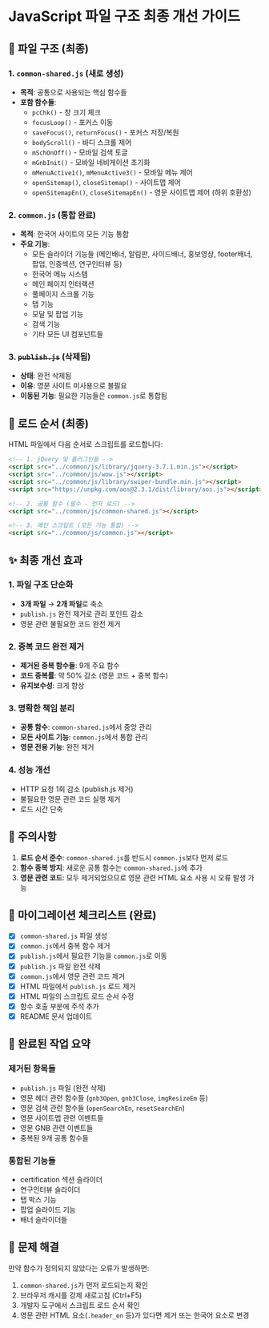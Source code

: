 # JavaScript 파일 구조 최종 개선 가이드

## 📁 파일 구조 (최종)

### 1. `common-shared.js` (새로 생성)
- **목적**: 공통으로 사용되는 핵심 함수들
- **포함 함수들**:
  - `pcChk()` - 창 크기 체크
  - `focusLoop()` - 포커스 이동
  - `saveFocus()`, `returnFocus()` - 포커스 저장/복원
  - `bodyScroll()` - 바디 스크롤 제어
  - `mSchOnOff()` - 모바일 검색 토글
  - `mGnbInit()` - 모바일 네비게이션 초기화
  - `mMenuActive1()`, `mMenuActive3()` - 모바일 메뉴 제어
  - `openSitemap()`, `closeSitemap()` - 사이트맵 제어
  - `openSitemapEn()`, `closeSitemapEn()` - 영문 사이트맵 제어 (하위 호환성)

### 2. `common.js` (통합 완료)
- **목적**: 한국어 사이트의 모든 기능 통합
- **주요 기능**:
  - 모든 슬라이더 기능들 (메인배너, 알림판, 사이드배너, 홍보영상, footer배너, 팝업, 인증섹션, 연구인터뷰 등)
  - 한국어 메뉴 시스템
  - 메인 페이지 인터랙션
  - 풀페이지 스크롤 기능
  - 탭 기능
  - 모달 및 팝업 기능
  - 검색 기능
  - 기타 모든 UI 컴포넌트들

### 3. ~~`publish.js`~~ (삭제됨)
- **상태**: 완전 삭제됨
- **이유**: 영문 사이트 미사용으로 불필요
- **이동된 기능**: 필요한 기능들은 `common.js`로 통합됨

## 🔧 로드 순서 (최종)

HTML 파일에서 다음 순서로 스크립트를 로드합니다:

```html
<!-- 1. jQuery 및 플러그인들 -->
<script src="../common/js/library/jquery-3.7.1.min.js"></script>
<script src="../common/js/wow.js"></script>
<script src="../common/js/library/swiper-bundle.min.js"></script>
<script src="https://unpkg.com/aos@2.3.1/dist/library/aos.js"></script>

<!-- 2. 공통 함수 (필수 - 먼저 로드) -->
<script src="../common/js/common-shared.js"></script>

<!-- 3. 메인 스크립트 (모든 기능 통합) -->
<script src="../common/js/common.js"></script>
```

## ✨ 최종 개선 효과

### 1. 파일 구조 단순화
- **3개 파일** → **2개 파일**로 축소
- `publish.js` 완전 제거로 관리 포인트 감소
- 영문 관련 불필요한 코드 완전 제거

### 2. 중복 코드 완전 제거
- **제거된 중복 함수들**: 9개 주요 함수
- **코드 중복률**: 약 50% 감소 (영문 코드 + 중복 함수)
- **유지보수성**: 크게 향상

### 3. 명확한 책임 분리
- **공통 함수**: `common-shared.js`에서 중앙 관리
- **모든 사이트 기능**: `common.js`에서 통합 관리
- **영문 전용 기능**: 완전 제거

### 4. 성능 개선
- HTTP 요청 1회 감소 (publish.js 제거)
- 불필요한 영문 관련 코드 실행 제거
- 로드 시간 단축

## 🚨 주의사항

1. **로드 순서 준수**: `common-shared.js`를 반드시 `common.js`보다 먼저 로드
2. **함수 중복 방지**: 새로운 공통 함수는 `common-shared.js`에 추가
3. **영문 관련 코드**: 모두 제거되었으므로 영문 관련 HTML 요소 사용 시 오류 발생 가능

## 🔄 마이그레이션 체크리스트 (완료)

- [x] `common-shared.js` 파일 생성
- [x] `common.js`에서 중복 함수 제거
- [x] `publish.js`에서 필요한 기능을 `common.js`로 이동
- [x] `publish.js` 파일 완전 삭제
- [x] `common.js`에서 영문 관련 코드 제거
- [x] HTML 파일에서 `publish.js` 로드 제거
- [x] HTML 파일의 스크립트 로드 순서 수정
- [x] 함수 호출 부분에 주석 추가
- [x] README 문서 업데이트

## 🎉 완료된 작업 요약

### 제거된 항목들
- `publish.js` 파일 (완전 삭제)
- 영문 헤더 관련 함수들 (`gnb3Open`, `gnb3Close`, `imgResizeEm` 등)
- 영문 검색 관련 함수들 (`openSearchEn`, `resetSearchEn`)
- 영문 사이트맵 관련 이벤트들
- 영문 GNB 관련 이벤트들
- 중복된 9개 공통 함수들

### 통합된 기능들
- certification 섹션 슬라이더
- 연구인터뷰 슬라이더  
- 탭 박스 기능
- 팝업 슬라이드 기능
- 배너 슬라이더들

## 🐛 문제 해결

만약 함수가 정의되지 않았다는 오류가 발생하면:
1. `common-shared.js`가 먼저 로드되는지 확인
2. 브라우저 캐시를 강제 새로고침 (Ctrl+F5)
3. 개발자 도구에서 스크립트 로드 순서 확인
4. 영문 관련 HTML 요소(`.header_en` 등)가 있다면 제거 또는 한국어 요소로 변경 
